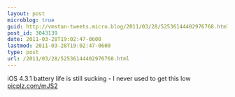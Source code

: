 ```yaml
---
layout: post
microblog: true
guid: http://vmstan-tweets.micro.blog/2011/03/28/52536144402976768.html
post_id: 3043139
date: 2011-03-28T19:02:47-0600
lastmod: 2011-03-28T19:02:47-0600
type: post
url: /2011/03/28/52536144402976768.html
---
```

iOS 4.3.1 battery life is still sucking - I never used to get this low [picplz.com/mJS2](http://picplz.com/mJS2)
